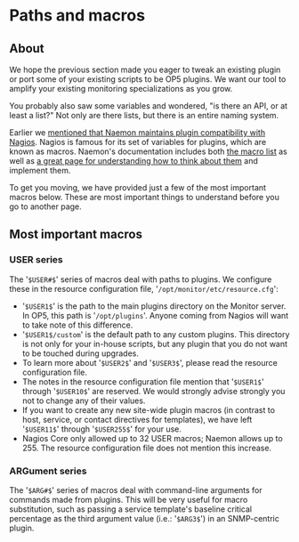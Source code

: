 # Paths and macros

## About

We hope the previous section made you eager to tweak an existing plugin or port some of your existing scripts to be OP5 plugins. We want our tool to amplify your existing monitoring specializations as you grow.

You probably also saw some variables and wondered, "is there an API, or at least a list?" Not only are there lists, but there is an entire naming system.

Earlier we [mentioned that Naemon maintains plugin compatibility with Nagios](https://kb.op5.com/x/lQprAQ). Nagios is famous for its set of variables for plugins, which are known as macros. Naemon's documentation includes both [the macro list](http://www.naemon.org/documentation/usersguide/macrolist.html) as well as [a great page for understanding how to think about them](http://www.naemon.org/documentation/usersguide/macros.html) and implement them.

To get you moving, we have provided just a few of the most important macros below. These are most important things to understand before you go to another page.

## Most important macros

### USER series

The '`$USER#$`' series of macros deal with paths to plugins. We configure these in the resource configuration file, '`/opt/monitor/etc/resource.cfg`':

- '`$USER1$`' is the path to the main plugins directory on the Monitor server. In OP5, this path is '`/opt/plugins`'. Anyone coming from Nagios will want to take note of this difference.
- '`$USER1$/custom`' is the default path to any custom plugins. This directory is not only for your in-house scripts, but any plugin that you do not want to be touched during upgrades.
- To learn more about '`$USER2$`' and '`$USER3$`', please read the resource configuration file.
- The notes in the resource configuration file mention that '`$USER1$`' through '`$USER10$`' are reserved. We would strongly advise strongly you not to change any of their values.
- If you want to create any new site-wide plugin macros (in contrast to host, service, or contact directives for templates), we have left '`$USER11$`' through '`$USER255$`' for your use.
- Nagios Core only allowed up to 32 USER macros; Naemon allows up to 255. The resource configuration file does not mention this increase.

### ARGument series

The '`$ARG#$`' series of macros deal with command-line arguments for commands made from plugins. This will be very useful for macro substitution, such as passing a service template's baseline critical percentage as the third argument value (i.e.: '`$ARG3$`') in an SNMP-centric plugin.
